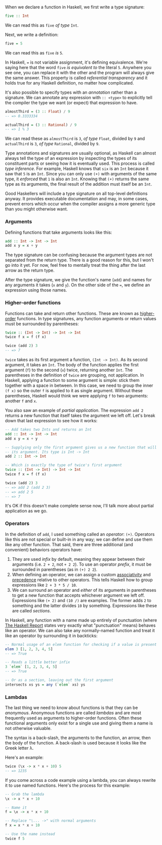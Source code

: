 When we declare a function in Haskell, we first write a type signature:

```haskell
five :: Int
```

We can read this as `five` *of type* `Int`.

Next, we write a definition:

```haskell
five = 5
```

We can read this as `five` *is* `5`.

In Haskell, `=` is not variable assignment, it's defining equivalence. We're
saying here that the word `five` *is equivalent to* the literal `5`. Anywhere
you see one, you can replace it with the other and the program will always give
the same answer. This property is called *referential transparency* and it holds
true for any Haskell definition, no matter how complicated.

It's also possible to specify types with an *annotation* rather than a
signature. We can annotate any expression with `:: <type>` to explicitly tell
the compiler the type we want (or expect) that expression to have.

```haskell
almostThird = (3 :: Float) / 9
-- => 0.3333334

actualThird = (3 :: Rational) / 9
-- => 1 % 3
```

We can read these as `almostThird` is `3`, *of type* `Float`, divided by `9` and
`actualThird` is `3`, *of type* `Rational`, divided by `9`.

Type annotations and signatures are usually optional, as Haskell can almost
always tell the type of an expression by inspecting the types of its constituent
parts or seeing how it is eventually used. This process is called *type
inference*. For example, Haskell knows that `six` is an `Int` because it saw
that `5` is an `Int`. Since you can only use `(+)` with arguments of the same
type, it *enforced* that `1` is also an `Int`. Knowing that `(+)` returns the
same type as its arguments, the final result of the addition must itself be an
`Int`.

Good Haskellers will include a type signature on all top-level definitions
anyway. It provides executable documentation and may, in some cases, prevent
errors which occur when the compiler assigns a more generic type than you might
otherwise want.

### Arguments

Defining functions that take arguments looks like this:

```haskell
add :: Int -> Int -> Int
add x y = x + y
```

The type signature can be confusing because the argument types are not separated
from the return type. There is a good reason for this, but I won't go into it
yet. For now, feel free to mentally treat the thing after the last arrow as the
return type.

After the type signature, we give the function's name (`add`) and names for any
arguments it takes (`x` and `y`). On the other side of the `=`, we define an
expression using those names.

### Higher-order functions

Functions can take and return other functions. These are known as
[higher-order][] functions. In type signatures, any function arguments or return
values must be surrounded by parentheses:

[higher-order]: http://learnyouahaskell.com/higher-order-functions

```haskell
twice :: (Int -> Int) -> Int -> Int
twice f x = f (f x)

twice (add 2) 3
-- => 7
```

`twice` takes as its first argument a function, `(Int -> Int)`. As its second
argument, it takes an `Int`. The body of the function applies the first argument
(`f`) to the second (`x`) twice, returning another `Int`. The parentheses in the
definition of `twice` are grouping, not application. In Haskell, applying a
function to some argument is simple: stick them together with a space in
between. In this case, we need to group the inner `(f x)` so the outer `f` is
applied to it as single argument. Without these parentheses, Haskell would think
we were applying `f` to two arguments: another `f` and `x`.

You also saw an example of *partial application*. The expression `add 2` returns
a new function that itself takes the argument we left off. Let's break down that
last expression to see how it works:

```haskell
-- Add takes two Ints and returns an Int
add :: Int -> Int -> Int
add x y = x + y

-- Supplying only the first argument gives us a new function that will add 2 to
-- its argument. Its type is Int -> Int
add 2 :: Int -> Int

-- Which is exactly the type of twice's first argument
twice :: (Int -> Int) -> Int -> Int
twice f x = f (f x)

twice (add 2) 3
-- => add 2 (add 2 3)
-- => add 2 5
-- => 7
```

It's OK if this doesn't make complete sense now, I'll talk more about partial
application as we go.

### Operators

In the definition of `add`, I used something called an *operator*: `(+)`.
Operators like this are not special or built-in in any way; we can define and
use them like any other function. That said, there are three additional (and
convenient) behaviors operators have:

1. They are used *infix* by default, meaning they appear between their arguments
   (i.e. `2 + 2`, not `+ 2 2`). To use an operator *prefix*, it must be
   surrounded in parentheses (as in `(+) 2 2`).
2. When defining an operator, we can assign a custom [associativity][] and
   [precedence][] relative to other operators. This tells Haskell how to group
   expressions like `2 + 3 * 5 / 10`.
3. We can surround an operator and *either* of its arguments in parentheses to
   get a new function that accepts whichever argument we left off. Expressions
   like `(+ 2)` and `(10 /)` are examples. The former adds `2` to something and
   the latter divides `10` by something. Expressions like these are called
   *sections*.

[associativity]: http://en.wikipedia.org/wiki/Associative_property
[precedence]: http://en.wikipedia.org/wiki/Order_of_operations

In Haskell, any function with a name made up entirely of punctuation (where [The
Haskell Report][report] states very exactly what "punctuation" means) behaves
like an operator. We can also take any normally-named function and treat it like
an operator by surrounding it in backticks:

[report]: https://www.haskell.org/onlinereport/haskell2010/haskellch2.html#x7-160002.2

```haskell
-- Normal usage of an elem function for checking if a value is present in a list
elem 3 [1, 2, 3, 4, 5]
-- => True

-- Reads a little better infix
3 `elem` [1, 2, 3, 4, 5]
-- => True

-- Or as a section, leaving out the first argument
intersects xs ys = any (`elem` xs) ys
```

### Lambdas

The last thing we need to know about functions is that they can be *anonymous*.
Anonymous functions are called *lambdas* and are most frequently used as
arguments to higher-order functions. Often these functional arguments only exist
for a single use and giving them a name is not otherwise valuable.

The syntax is a back-slash, the arguments to the function, an arrow, then the
body of the function. A back-slash is used because it looks like the Greek
letter λ.

Here's an example:

```haskell
twice (\x -> x * x + 10) 5
-- => 1235
```

If you come across a code example using a lambda, you can always rewrite it to
use named functions. Here's the process for this example:

```haskell
-- Grab the lambda
\x -> x * x + 10

-- Name it
f = \x -> x * x + 10

-- Replace "\... ->" with normal arguments
f x = x * x + 10

-- Use the name instead
twice f 5
```
